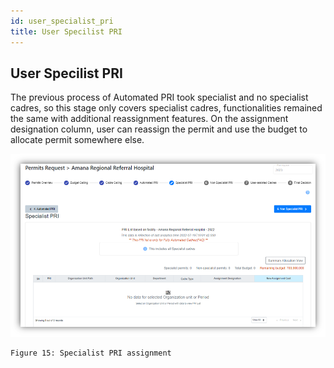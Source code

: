 ```yaml
---
id: user_specialist_pri
title: User Specilist PRI
---
```


## User Specilist PRI

The previous process of Automated PRI took specialist and no specialist cadres, so this stage only covers specialist cadres, functionalities remained the same with additional reassignment features. On the assignment designation column, user can reassign the permit and use the budget to allocate permit somewhere else.

   ![img alt](/img/user_specialist_pri_fac.png)
  
    Figure 15: Specialist PRI assignment
